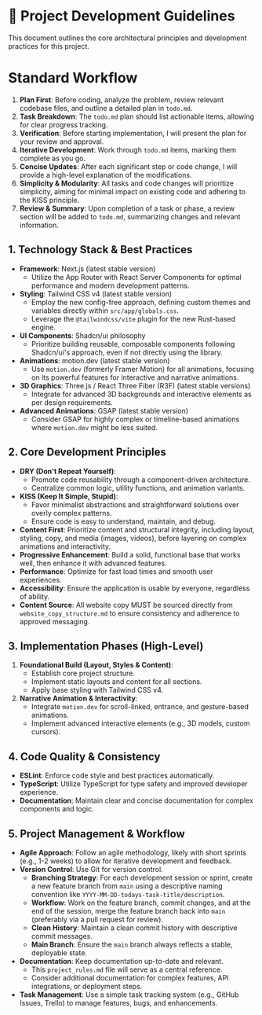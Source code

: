 # 🚀 Project Development Guidelines

This document outlines the core architectural principles and development practices for this project.

# Standard Workflow

1. **Plan First**: Before coding, analyze the problem, review relevant codebase files, and outline a detailed plan in `todo.md`.
2. **Task Breakdown**: The `todo.md` plan should list actionable items, allowing for clear progress tracking.
3. **Verification**: Before starting implementation, I will present the plan for your review and approval.
4. **Iterative Development**: Work through `todo.md` items, marking them complete as you go.
5. **Concise Updates**: After each significant step or code change, I will provide a high-level explanation of the modifications.
6. **Simplicity & Modularity**: All tasks and code changes will prioritize simplicity, aiming for minimal impact on existing code and adhering to the KISS principle.
7. **Review & Summary**: Upon completion of a task or phase, a review section will be added to `todo.md`, summarizing changes and relevant information.

## 1. Technology Stack & Best Practices

- **Framework**: Next.js (latest stable version)
  - Utilize the App Router with React Server Components for optimal performance and modern development patterns.
- **Styling**: Tailwind CSS v4 (latest stable version)
  - Employ the new config-free approach, defining custom themes and variables directly within `src/app/globals.css`.
  - Leverage the `@tailwindcss/vite` plugin for the new Rust-based engine.
- **UI Components**: Shadcn/ui philosophy
  - Prioritize building reusable, composable components following Shadcn/ui's approach, even if not directly using the library.
- **Animations**: motion.dev (latest stable version)
  - Use `motion.dev` (formerly Framer Motion) for all animations, focusing on its powerful features for interactive and narrative animations.
- **3D Graphics**: Three.js / React Three Fiber (R3F) (latest stable versions)
  - Integrate for advanced 3D backgrounds and interactive elements as per design requirements.
- **Advanced Animations**: GSAP (latest stable version)
  - Consider GSAP for highly complex or timeline-based animations where `motion.dev` might be less suited.

## 2. Core Development Principles

- **DRY (Don't Repeat Yourself)**:
  - Promote code reusability through a component-driven architecture.
  - Centralize common logic, utility functions, and animation variants.
- **KISS (Keep It Simple, Stupid)**:
  - Favor minimalist abstractions and straightforward solutions over overly complex patterns.
  - Ensure code is easy to understand, maintain, and debug.
- **Content First**: Prioritize content and structural integrity, including layout, styling, copy, and media (images, videos), before layering on complex animations and interactivity.
- **Progressive Enhancement**: Build a solid, functional base that works well, then enhance it with advanced features.
- **Performance**: Optimize for fast load times and smooth user experiences.
- **Accessibility**: Ensure the application is usable by everyone, regardless of ability.
- **Content Source**: All website copy MUST be sourced directly from `website_copy_structure.md` to ensure consistency and adherence to approved messaging.

## 3. Implementation Phases (High-Level)

1.  **Foundational Build (Layout, Styles & Content)**:
    - Establish core project structure.
    - Implement static layouts and content for all sections.
    - Apply base styling with Tailwind CSS v4.
2.  **Narrative Animation & Interactivity**:
    - Integrate `motion.dev` for scroll-linked, entrance, and gesture-based animations.
    - Implement advanced interactive elements (e.g., 3D models, custom cursors).

## 4. Code Quality & Consistency

- **ESLint**: Enforce code style and best practices automatically.
- **TypeScript**: Utilize TypeScript for type safety and improved developer experience.
- **Documentation**: Maintain clear and concise documentation for complex components and logic.

## 5. Project Management & Workflow

- **Agile Approach**: Follow an agile methodology, likely with short sprints (e.g., 1-2 weeks) to allow for iterative development and feedback.
- **Version Control**: Use Git for version control.
  - **Branching Strategy**: For each development session or sprint, create a new feature branch from `main` using a descriptive naming convention like `YYYY-MM-DD-todays-task-title/description`.
  - **Workflow**: Work on the feature branch, commit changes, and at the end of the session, merge the feature branch back into `main` (preferably via a pull request for review).
  - **Clean History**: Maintain a clean commit history with descriptive commit messages.
  - **Main Branch**: Ensure the `main` branch always reflects a stable, deployable state.
- **Documentation**: Keep documentation up-to-date and relevant.
  - This `project_rules.md` file will serve as a central reference.
  - Consider additional documentation for complex features, API integrations, or deployment steps.
- **Task Management**: Use a simple task tracking system (e.g., GitHub Issues, Trello) to manage features, bugs, and enhancements.
